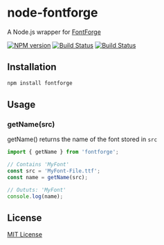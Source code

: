 node-fontforge
================================================================================

A Node.js wrapper for [FontForge](https://fontforge.github.io)

[![NPM version][npm-image]][npm-url] [![Build Status][travis-image]][travis-url] [![Build Status][appveyor-image]][appveyor-url] 

Installation
--------------------------------------------------------------------------------

```bash
npm install fontforge
```
Usage
--------------------------------------------------------------------------------

### getName(src)

getName() returns the name of the font stored in `src`

```javascript
import { getName } from 'fontforge';

// Contains 'MyFont'
const src = 'MyFont-File.ttf';
const name = getName(src);

// Oututs: 'MyFont'
console.log(name);
```

License
--------------------------------------------------------------------------------

[MIT License](http://en.wikipedia.org/wiki/MIT_License)

[npm-url]: https://npmjs.org/package/gulp-fontgen
[npm-image]: https://badge.fury.io/js/gulp-fontgen.png

[travis-url]: http://travis-ci.org/sgen/node-fontforge
[travis-image]: https://secure.travis-ci.org/sgen/node-fontforge.svg?branch=master

[appveyor-url]: http://ci.appveyor.com/project/sgen/node-fontforge
[appveyor-image]: http://ci.appveyor.com/project/status/sgen/node-fontforge/branch/master?svg=true
